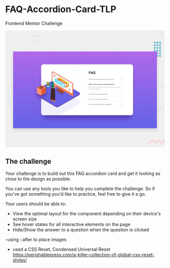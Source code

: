 # FAQ-Accordion-Card-TLP
Frontend Mentor Challenge

![Design preview for the FAQ Accordion Card coding challenge](./design/desktop-preview.jpg)


## The challenge

Your challenge is to build out this FAQ accordion card and get it looking as close to the design as possible.

You can use any tools you like to help you complete the challenge. So if you've got something you'd like to practice, feel free to give it a go.

Your users should be able to:

- View the optimal layout for the component depending on their device's screen size
- See hover states for all interactive elements on the page
- Hide/Show the answer to a question when the question is clicked



-using ::after to place images
- used a CSS Reset, Condensed Universal Reset
https://perishablepress.com/a-killer-collection-of-global-css-reset-styles/